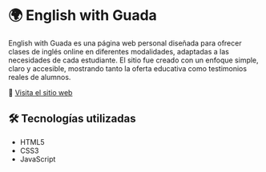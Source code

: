 # 🌍 English with Guada

English with Guada es una página web personal diseñada para ofrecer clases de inglés online en diferentes modalidades, adaptadas a las necesidades de cada estudiante.
El sitio fue creado con un enfoque simple, claro y accesible, mostrando tanto la oferta educativa como testimonios reales de alumnos.

🔗 [Visita el sitio web](https://guadalupeporra.github.io/English-with-Guada/)

## 🛠️ Tecnologías utilizadas

- HTML5
- CSS3
- JavaScript
